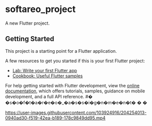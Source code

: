 # softareo_project

A new Flutter project.

## Getting Started

This project is a starting point for a Flutter application.

A few resources to get you started if this is your first Flutter project:

- [Lab: Write your first Flutter app](https://docs.flutter.dev/get-started/codelab)
- [Cookbook: Useful Flutter samples](https://docs.flutter.dev/cookbook)

For help getting started with Flutter development, view the
[online documentation](https://docs.flutter.dev/), which offers tutorials,
samples, guidance on mobile development, and a full API reference.
#� �s�o�f�t�a�r�e�o�_�a�s�s�i�g�n�m�e�n�t�
�
�

https://user-images.githubusercontent.com/103924916/204254013-0940ad30-f519-42ea-b189-178c9849dd95.mp4

